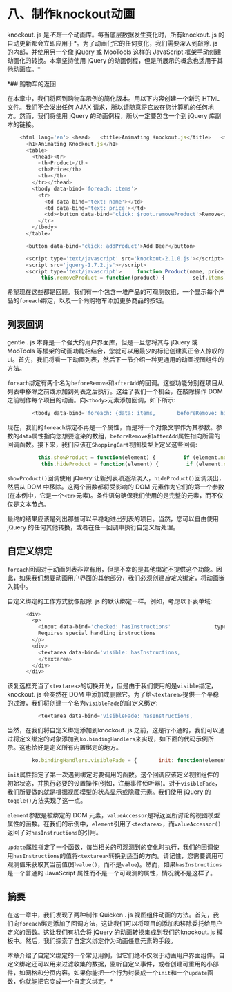 # 八、制作knockout动画

knockout. js 是*不是*一个动画库。每当底层数据发生变化时，所有knockout. js 的自动更新都会立即应用于*。为了动画化它的任何变化，我们需要深入到敲除. js 的内部，并使用另一个像 jQuery 或 MooTools 这样的 JavaScript 框架手动创建动画化的转换。本章坚持使用 jQuery 的动画例程，但是所展示的概念也适用于其他动画库。*

 *## 购物车的返回

在本章中，我们将回到购物车示例的简化版本。用以下内容创建一个新的 HTML 文件。我们不会发出任何 AJAX 请求，所以请随意将它放在您计算机的任何地方。然而，我们将使用 jQuery 的动画例程，所以一定要包含一个到 jQuery 库副本的链接。

```js
    <html lang='en'> <head>   <title>Animating Knockout.js</title>   <meta charset='utf-8' />   <link rel='stylesheet' href='style.css' /> </head> <body>
      <h1>Animating Knockout.js</h1>
      <table>
        <thead><tr>
          <th>Product</th>
          <th>Price</th>
          <th></th>
        </tr></thead>
        <tbody data-bind='foreach: items'>
          <tr>
            <td data-bind='text: name'></td>
            <td data-bind='text: price'></td>
            <td><button data-bind='click: $root.removeProduct'>Remove</button></td>
          </tr>
        </tbody>
      </table>

      <button data-bind='click: addProduct'>Add Beer</button>

      <script type='text/javascript' src='knockout-2.1.0.js'></script>
      <script src='jquery-1.7.2.js'></script>
      <script type='text/javascript'>     function Product(name, price, tags, discount, details) {       this.name = ko.observable(name);       this.price = ko.observable(price);     }     function ShoppingCart() {       var self = this;       this.instructions = ko.observable("");       this.hasInstructions = ko.observable(false);              this.items = ko.observableArray([         new Product("Beer", 10.99),         new Product("Brats", 7.99),         new Product("Buns", 1.49)       ]);              this.addProduct = function() {         this.items.push(new Product("More Beer", 10.99));       };
           this.removeProduct = function(product) {         self.items.destroy(product);       };            };     ko.applyBindings(new ShoppingCart());   </script> </body> </html>

```

希望现在这些都是回顾。我们有一个包含一堆产品的可观测数组，一个显示每个产品的`foreach`绑定，以及一个向购物车添加更多商品的按钮。

## 列表回调

gentle . js 本身是一个强大的用户界面库，但是一旦您将其与 jQuery 或 MooTools 等框架的动画功能相结合，您就可以用最少的标记创建真正令人惊叹的 ui。首先，我们将看一下动画列表，然后下一节介绍一种更通用的动画视图组件的方法。

`foreach`绑定有两个名为`beforeRemove`和`afterAdd`的回调。这些功能分别在项目从列表中移除之前或添加到列表之后执行。这给了我们一个机会，在敲除操作 DOM 之前制作每个项目的动画。向`<tbody>`元素添加回调，如下所示:

```js
        <tbody data-bind='foreach: {data: items,       beforeRemove: hideProduct,       afterAdd: showProduct}'>

```

现在，我们的`foreach`绑定不再是一个属性，而是将一个对象文字作为其参数。参数的`data`属性指向您想要渲染的数组，`beforeRemove`和`afterAdd`属性指向所需的回调函数。接下来，我们应该在`ShoppingCart`视图模型上定义这些回调:

```js
          this.showProduct = function(element) {         if (element.nodeType === 1) {           $(element).hide().fadeIn();         }       };
           this.hideProduct = function(element) {         if (element.nodeType === 1) {          $(element).fadeOut(function() { $(element).remove(); });         }       };

```

`showProduct()`回调使用 jQuery 让新列表项逐渐淡入，`hideProduct()`回调淡出，然后从 DOM 中移除。这两个函数都将受影响的 DOM 元素作为它们的第一个参数(在本例中，它是一个`<tr>`元素)。条件语句确保我们使用的是完整的元素，而不仅仅是文本节点。

最终的结果应该是列出那些可以平稳地进出列表的项目。当然，您可以自由使用 jQuery 的任何其他转换，或者在任一回调中执行自定义后处理。

## 自定义绑定

`foreach`回调对于动画列表非常有用，但是不幸的是其他绑定不提供这个功能。因此，如果我们想要动画用户界面的其他部分，我们必须创建*自定义*绑定，将动画嵌入其中。

自定义绑定的工作方式就像敲除. js 的默认绑定一样。例如，考虑以下表单域:

```js
      <div>
        <p>
          <input data-bind='checked: hasInstructions'              type='checkbox' />
          Requires special handling instructions
        </p>
        <div>
          <textarea data-bind='visible: hasInstructions,                            value: instructions'>
          </textarea>
        </div>
      </div>

```

该复选框充当了`<textarea>`的切换开关，但是由于我们使用的是`visible`绑定，knockout. js 会突然在 DOM 中添加或删除它。为了给`<textarea>`提供一个平稳的过渡，我们将创建一个名为`visibleFade`的自定义绑定:

```js
          <textarea data-bind='visibleFade: hasInstructions,                            value: instructions'>

```

当然，在我们将自定义绑定添加到knockout. js 之前，这是行不通的，我们可以通过将定义绑定的对象添加到`ko.bindingHandlers`来实现，如下面的代码示例所示。这也恰好是定义所有内置绑定的地方。

```js
        ko.bindingHandlers.visibleFade = {       init: function(element, valueAccessor) {         var value = valueAccessor();         $(element).toggle(value());       },       update: function(element, valueAccessor) {         var value = valueAccessor();         value() ? $(element).fadeIn() : $(element).fadeOut();       }     }

```

`init`属性指定了第一次遇到绑定时要调用的函数。这个回调应该定义视图组件的初始状态，并执行必要的设置操作(例如，注册事件侦听器)。对于`visibleFade`，我们所要做的就是根据视图模型的状态显示或隐藏元素。我们使用 jQuery 的`toggle()`方法实现了这一点。

`element`参数是被绑定的 DOM 元素，`valueAccessor`是将返回所讨论的视图模型属性的函数。在我们的示例中，`element`引用了`<textarea>`，而`valueAccessor()`返回了对`hasInstructions`的引用。

`update`属性指定了一个函数，每当相关的可观测到的变化时执行，我们的回调使用`hasInstructions`的值将`<textarea>`转换到适当的方向。请记住，您需要调用可观测值来获取其当前值(即`value()`，而不是`value`)。然而，如果`hasInstructions`是一个普通的 JavaScript 属性而不是一个可观测的属性，情况就不是这样了。

## 摘要

在这一章中，我们发现了两种制作 Quicken . js 视图组件动画的方法。首先，我们向`foreach`绑定添加了回调方法，这让我们可以将项目的添加和移除委托给用户定义的函数。这让我们有机会将 jQuery 的动画转换集成到我们的knockout. js 模板中。然后，我们探索了自定义绑定作为动画任意元素的手段。

本章介绍了自定义绑定的一个常见用例，但它们绝不仅限于动画用户界面组件。自定义绑定还可以用来过滤收集的数据，监听自定义事件，或者创建可重用的小部件，如网格和分页内容。如果你能把一个行为封装成一个`init`和一个`update`函数，你就能把它变成一个自定义绑定。*